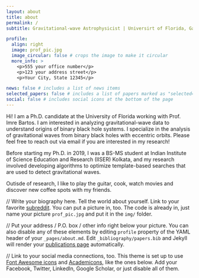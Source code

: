 ```yaml
---
layout: about
title: about
permalink: /
subtitle: Gravitational-wave Astrophysicist | Universirt of Florida, Gainesville, FL, USA

profile:
  align: right
  image: prof_pic.jpg
  image_circular: false # crops the image to make it circular
  more_info: >
    <p>555 your office number</p>
    <p>123 your address street</p>
    <p>Your City, State 12345</p>

news: false # includes a list of news items
selected_papers: false # includes a list of papers marked as "selected={true}"
social: false # includes social icons at the bottom of the page
---
```


Hi! I am a Ph.D. candidate at the University of Florida working with Prof. Imre Bartos. I am interested in analyzing gravitational-wave data to understand origins of binary black hole systems. I specialize in the analysis of gravitational waves from binary black holes with eccentric orbits. Please feel free to reach out via email if you are interested in my research!

Before starting my Ph.D. in 2019, I was a BS-MS student at Indian Institute of Science Education and Research (IISER) Kolkata, and my research involved developing algorithms to optimize template-based searches that are used to detect gravitational waves.

Outisde of research, I like to  play the guitar, cook, watch movies and discover new coffee spots with my friends.

// Write your biography here. Tell the world about yourself. Link to your favorite [subreddit](http://reddit.com). You can put a picture in, too. The code is already in, just name your picture `prof_pic.jpg` and put it in the `img/` folder.

// Put your address / P.O. box / other info right below your picture. You can also disable any of these elements by editing `profile` property of the YAML header of your `_pages/about.md`. Edit `_bibliography/papers.bib` and Jekyll will render your [publications page](/al-folio/publications/) automatically.

// Link to your social media connections, too. This theme is set up to use [Font Awesome icons](https://fontawesome.com/) and [Academicons](https://jpswalsh.github.io/academicons/), like the ones below. Add your Facebook, Twitter, LinkedIn, Google Scholar, or just disable all of them.
